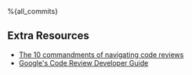 %{all_commits}

## Extra Resources

- [The 10 commandments of navigating code reviews](https://techbeacon.com/app-dev-testing/10-commandments-navigating-code-reviews)
- [Google's Code Review Developer Guide](https://google.github.io/eng-practices/review/)
